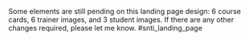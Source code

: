 Some elements are still pending on this landing page design: 6 course cards, 6 trainer images, and 3 student images. If there are any other changes required, please let me know. #snti_landing_page
